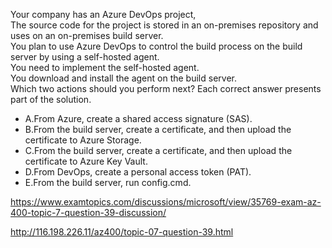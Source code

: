 Your company has an Azure DevOps project,<br/>The source code for the project is stored in an on-premises repository and uses on an on-premises build server.<br/>You plan to use Azure DevOps to control the build process on the build server by using a self-hosted agent.<br/>You need to implement the self-hosted agent.<br/>You download and install the agent on the build server.<br/>Which two actions should you perform next? Each correct answer presents part of the solution.<br/><ul><li class="multi-choice-item"><span class="multi-choice-letter" data-choice-letter="A">A.</span>From Azure, create a shared access signature (SAS).</li><li class="multi-choice-item correct-hidden"><span class="multi-choice-letter" data-choice-letter="B">B.</span>From the build server, create a certificate, and then upload the certificate to Azure Storage.</li><li class="multi-choice-item"><span class="multi-choice-letter" data-choice-letter="C">C.</span>From the build server, create a certificate, and then upload the certificate to Azure Key Vault.</li><li class="multi-choice-item"><span class="multi-choice-letter" data-choice-letter="D">D.</span>From DevOps, create a personal access token (PAT).</li><li class="multi-choice-item correct-hidden"><span class="multi-choice-letter" data-choice-letter="E">E.</span>From the build server, run config.cmd.</li></ul><p><a href="https://www.examtopics.com/discussions/microsoft/view/35769-exam-az-400-topic-7-question-39-discussion/">https://www.examtopics.com/discussions/microsoft/view/35769-exam-az-400-topic-7-question-39-discussion/</a></p><p><a href="http://116.198.226.11/az400/topic-07-question-39.html">http://116.198.226.11/az400/topic-07-question-39.html</a></p><script src="https://giscus.app/client.js"                    data-repo="azsamples/az204"                    data-repo-id="R_kgDOMRXzDQ"                    data-category="General"                    data-category-id="DIC_kwDOMRXzDc4Cgi27"                    data-mapping="pathname"                    data-strict="0"                    data-reactions-enabled="0"                    data-emit-metadata="0"                    data-input-position="bottom"                    data-theme="preferred_color_scheme"                    data-lang="en"                    crossorigin="anonymous"                    async>                    </script>